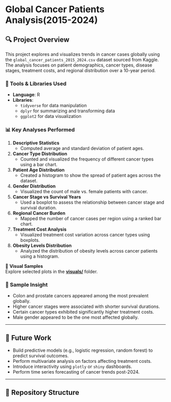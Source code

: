 # Global Cancer Patients Analysis(2015-2024)
## 🔍 Project Overview

This project explores and visualizes trends in cancer cases globally using the `global_cancer_patients_2015_2024.csv` dataset sourced from Kaggle. The analysis focuses on patient demographics, cancer types, disease stages, treatment costs, and regional distribution over a 10-year period.

### 🧰 Tools & Libraries Used

- **Language**: R  
- **Libraries**:  
  - `tidyverse` for data manipulation  
  - `dplyr` for summarizing and transforming data  
  - `ggplot2` for data visualization

### 📊 Key Analyses Performed

1. **Descriptive Statistics**
     * Computed average and standard deviation of patient ages.
2. **Cancer Type Distribution**
     * Counted and visualized the frequency of different cancer types using a bar chart.
3. **Patient Age Distribution**
     * Created a histogram to show the spread of patient ages across the dataset.  
4. **Gender Distribution**
     * Visualized the count of male vs. female patients with cancer.
5. **Cancer Stage vs Survival Years**
     * Used a boxplot to assess the relationship between cancer stage and survival duration.
6. **Regional Cancer Burden**
     * Mapped the number of cancer cases per region using a ranked bar chart. 
8. **Treatment Cost Analysis**
     * Visualized treatment cost variation across cancer types using boxplots.
9. **Obesity Levels Distribution**
     * Analyzed the distribution of obesity levels across cancer patients using a histogram.

📸 **Visual Samples**  
Explore selected plots in the [**visuals/**](visuals) folder.

### 📌 Sample Insight

- Colon and prostate cancers appeared among the most prevalent globally.  
- Higher cancer stages were associated with shorter survival durations.  
- Certain cancer types exhibited significantly higher treatment costs.  
- Male gender appeared to be the one most affected globally.

---

## 🚀 Future Work

- Build predictive models (e.g., logistic regression, random forest) to predict survival outcomes.
- Perform multivariate analysis on factors affecting treatment costs.
- Introduce interactivity using `plotly` or `shiny` dashboards.
- Perform time series forecasting of cancer trends post-2024.

---

## 📂 Repository Structure


